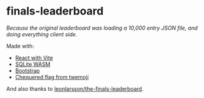 # finals-leaderboard

_Because the original leaderboard was loading a 10,000 entry JSON file, and doing everything client side._

Made with:

- [React with Vite](https://react.dev/)
- [SQLite WASM](https://github.com/sqlite/sqlite-wasm)
- [Bootstrap](https://getbootstrap.com/)
- [Chequered flag from twemoji](https://twemoji.twitter.com/)

And also thanks to [leonlarsson/the-finals-leaderboard](https://github.com/leonlarsson/the-finals-leaderboard).

